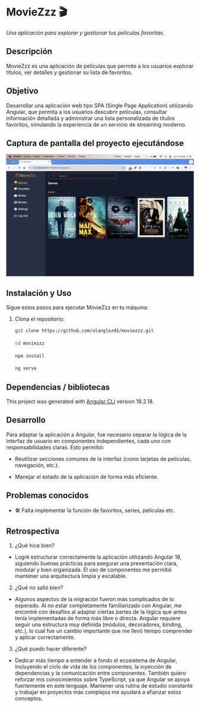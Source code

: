 # MovieZzz 🎬  
*Una aplicación para explorar y gestionar tus películas favoritas.*

## Descripción  
MovieZzz es una aplicación de películas que permite a los usuarios explorar títulos, ver detalles y gestionar su lista de favoritos. 

## Objetivo 
Desarrollar una aplicación web tipo SPA (Single Page Application) utilizando Angular, que permita a los usuarios descubrir películas, consultar información detallada y administrar una lista personalizada de títulos favoritos, simulando la experiencia de un servicio de streaming moderno.

## Captura de pantalla del proyecto ejecutándose 

![App](./src/assets/screenshots/moviezz-app.png)  

## Instalación y Uso  
Sigue estos pasos para ejecutar MovieZzz en tu máquina:

1. Clona el repositorio:  
   ```sh
   git clone https://github.com/alanglez45/moviezzz.git

   cd moviezzz

   npm install

   ng serve
## Dependencias / bibliotecas
This project was generated with [Angular CLI](https://github.com/angular/angular-cli) version 18.2.18.

## Desarrollo  
Para adaptar la aplicación a Angular, fue necesario separar la lógica de la interfaz de usuario en componentes independientes, cada uno con responsabilidades claras. Esto permitió:

- Reutilizar secciones comunes de la interfaz (como tarjetas de películas, navegación, etc.).

- Manejar el estado de la aplicación de forma más eficiente.

## Problemas conocidos
- 🛠 Falta implementar la función de favoritos, series, películas etc.


## Retrospectiva
  
   1. ¿Qué hice bien?  
   - Logré estructurar correctamente la aplicación utilizando Angular 18, siguiendo buenas prácticas para asegurar una presentación clara, modular y bien organizada. El uso de componentes me permitió mantener una arquitectura limpia y escalable.

   2. ¿Qué no salió bien?
   - Algunos aspectos de la migración fueron más complicados de lo esperado. Al no estar completamente familiarizado con Angular, me encontré con desafíos al adaptar ciertas partes de la lógica que antes tenía implementadas de forma más libre o directa. Angular requiere seguir una estructura muy definida (módulos, decoradores, binding, etc.), lo cual fue un cambio importante que me llevó tiempo comprender y aplicar correctamente.

   3. ¿Qué puedo hacer diferente?
   - Dedicar más tiempo a entender a fondo el ecosistema de Angular, incluyendo el ciclo de vida de los componentes, la inyección de dependencias y la comunicación entre componentes. También quiero reforzar mis conocimientos sobre TypeScript, ya que Angular se apoya fuertemente en este lenguaje. Mantener una rutina de estudio constante y trabajar en proyectos más complejos me ayudará a afianzar estos conceptos.



